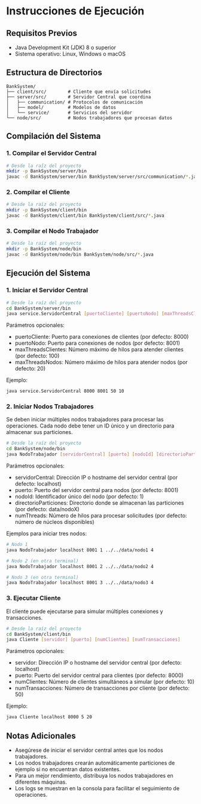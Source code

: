 # Instrucciones de Ejecución

## Requisitos Previos
- Java Development Kit (JDK) 8 o superior
- Sistema operativo: Linux, Windows o macOS

## Estructura de Directorios
```
BankSystem/
├── client/src/        # Cliente que envía solicitudes
├── server/src/        # Servidor Central que coordina
│   ├── communication/ # Protocolos de comunicación
│   ├── model/         # Modelos de datos
│   └── service/       # Servicios del servidor
└── node/src/          # Nodos trabajadores que procesan datos
```

## Compilación del Sistema

### 1. Compilar el Servidor Central

```bash
# Desde la raíz del proyecto
mkdir -p BankSystem/server/bin
javac -d BankSystem/server/bin BankSystem/server/src/communication/*.java BankSystem/server/src/model/*.java BankSystem/server/src/service/*.java
```

### 2. Compilar el Cliente

```bash
# Desde la raíz del proyecto
mkdir -p BankSystem/client/bin
javac -d BankSystem/client/bin BankSystem/client/src/*.java
```

### 3. Compilar el Nodo Trabajador

```bash
# Desde la raíz del proyecto
mkdir -p BankSystem/node/bin
javac -d BankSystem/node/bin BankSystem/node/src/*.java
```

## Ejecución del Sistema

### 1. Iniciar el Servidor Central

```bash
# Desde la raíz del proyecto
cd BankSystem/server/bin
java service.ServidorCentral [puertoCliente] [puertoNodo] [maxThreadsClientes] [maxThreadsNodos]
```

Parámetros opcionales:
- puertoCliente: Puerto para conexiones de clientes (por defecto: 8000)
- puertoNodo: Puerto para conexiones de nodos (por defecto: 8001)
- maxThreadsClientes: Número máximo de hilos para atender clientes (por defecto: 100)
- maxThreadsNodos: Número máximo de hilos para atender nodos (por defecto: 20)

Ejemplo:
```bash
java service.ServidorCentral 8000 8001 50 10
```

### 2. Iniciar Nodos Trabajadores

Se deben iniciar múltiples nodos trabajadores para procesar las operaciones. Cada nodo debe tener un ID único y un directorio para almacenar sus particiones.

```bash
# Desde la raíz del proyecto
cd BankSystem/node/bin
java NodoTrabajador [servidorCentral] [puerto] [nodoId] [directorioParticiones] [numThreads]
```

Parámetros opcionales:
- servidorCentral: Dirección IP o hostname del servidor central (por defecto: localhost)
- puerto: Puerto del servidor central para nodos (por defecto: 8001)
- nodoId: Identificador único del nodo (por defecto: 1)
- directorioParticiones: Directorio donde se almacenan las particiones (por defecto: data/nodoX)
- numThreads: Número de hilos para procesar solicitudes (por defecto: número de núcleos disponibles)

Ejemplos para iniciar tres nodos:
```bash
# Nodo 1
java NodoTrabajador localhost 8001 1 ../../data/nodo1 4

# Nodo 2 (en otra terminal)
java NodoTrabajador localhost 8001 2 ../../data/nodo2 4

# Nodo 3 (en otra terminal)
java NodoTrabajador localhost 8001 3 ../../data/nodo3 4
```

### 3. Ejecutar Cliente

El cliente puede ejecutarse para simular múltiples conexiones y transacciones.

```bash
# Desde la raíz del proyecto
cd BankSystem/client/bin
java Cliente [servidor] [puerto] [numClientes] [numTransacciones]
```

Parámetros opcionales:
- servidor: Dirección IP o hostname del servidor central (por defecto: localhost)
- puerto: Puerto del servidor central para clientes (por defecto: 8000)
- numClientes: Número de clientes simultáneos a simular (por defecto: 10)
- numTransacciones: Número de transacciones por cliente (por defecto: 50)

Ejemplo:
```bash
java Cliente localhost 8000 5 20
```

## Notas Adicionales

- Asegúrese de iniciar el servidor central antes que los nodos trabajadores.
- Los nodos trabajadores crearán automáticamente particiones de ejemplo si no encuentran datos existentes.
- Para un mejor rendimiento, distribuya los nodos trabajadores en diferentes máquinas.
- Los logs se muestran en la consola para facilitar el seguimiento de operaciones. 